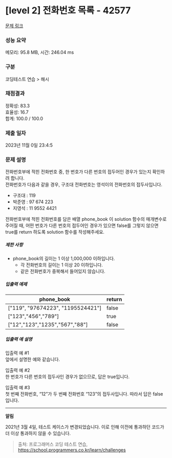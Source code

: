 # [level 2] 전화번호 목록 - 42577 

[문제 링크](https://school.programmers.co.kr/learn/courses/30/lessons/42577) 

### 성능 요약

메모리: 95.8 MB, 시간: 246.04 ms

### 구분

코딩테스트 연습 > 해시

### 채점결과

정확성: 83.3<br/>효율성: 16.7<br/>합계: 100.0 / 100.0

### 제출 일자

2023년 11월 0일 23:4:5

### 문제 설명

<p>전화번호부에 적힌 전화번호 중, 한 번호가 다른 번호의 접두어인 경우가 있는지 확인하려 합니다.<br>
전화번호가 다음과 같을 경우, 구조대 전화번호는 영석이의 전화번호의 접두사입니다.</p>

<ul>
<li>구조대 : 119</li>
<li>박준영 : 97 674 223</li>
<li>지영석 : 11 9552 4421</li>
</ul>

<p>전화번호부에 적힌 전화번호를 담은 배열 phone_book 이 solution 함수의 매개변수로 주어질 때, 어떤 번호가 다른 번호의 접두어인 경우가 있으면 false를 그렇지 않으면 true를 return 하도록 solution 함수를 작성해주세요.</p>

<h5>제한 사항</h5>

<ul>
<li>phone_book의 길이는 1 이상 1,000,000 이하입니다.

<ul>
<li>각 전화번호의 길이는 1 이상 20 이하입니다.</li>
<li>같은 전화번호가 중복해서 들어있지 않습니다.</li>
</ul></li>
</ul>

<h5>입출력 예제</h5>
<table class="table">
        <thead><tr>
<th>phone_book</th>
<th>return</th>
</tr>
</thead>
        <tbody><tr>
<td>["119", "97674223", "1195524421"]</td>
<td>false</td>
</tr>
<tr>
<td>["123","456","789"]</td>
<td>true</td>
</tr>
<tr>
<td>["12","123","1235","567","88"]</td>
<td>false</td>
</tr>
</tbody>
      </table>
<h5>입출력 예 설명</h5>

<p>입출력 예 #1<br>
앞에서 설명한 예와 같습니다.</p>

<p>입출력 예 #2<br>
한 번호가 다른 번호의 접두사인 경우가 없으므로, 답은 true입니다.</p>

<p>입출력 예 #3<br>
첫 번째 전화번호, “12”가 두 번째 전화번호 “123”의 접두사입니다. 따라서 답은 false입니다.</p>

<hr>

<p><strong>알림</strong></p>

<p>2021년 3월 4일, 테스트 케이스가 변경되었습니다. 이로 인해 이전에 통과하던 코드가 더 이상 통과하지 않을 수 있습니다.</p>


> 출처: 프로그래머스 코딩 테스트 연습, https://school.programmers.co.kr/learn/challenges